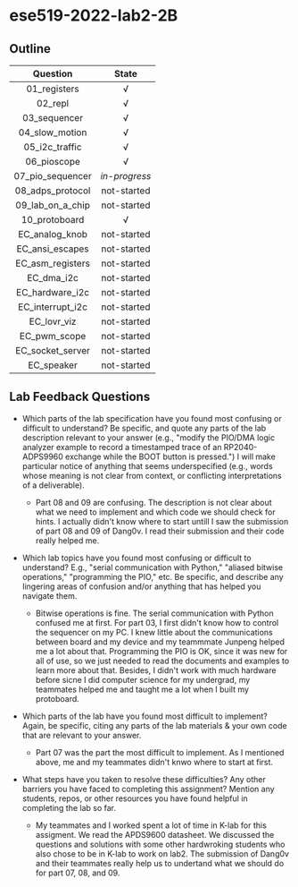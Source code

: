 # ese519-2022-lab2-2B

## Outline
Question | State
:---: | :---:
01_registers | √
02_repl | √
03_sequencer | √
04_slow_motion | √
05_i2c_traffic | √
06_pioscope | √
07_pio_sequencer | *in-progress*
08_adps_protocol | not-started
09_lab_on_a_chip | not-started
10_protoboard | √
EC_analog_knob | not-started
EC_ansi_escapes | not-started
EC_asm_registers | not-started
EC_dma_i2c | not-started
EC_hardware_i2c | not-started
EC_interrupt_i2c | not-started
EC_lovr_viz | not-started
EC_pwm_scope | not-started
EC_socket_server | not-started
EC_speaker | not-started

## Lab Feedback Questions
- Which parts of the lab specification have you found most confusing or difficult to understand? Be specific, and quote any parts of the lab description relevant to your answer (e.g., "modify the PIO/DMA logic analyzer example to record a timestamped trace of an RP2040-ADPS9960 exchange while the BOOT button is pressed.") I will make particular notice of anything that seems underspecified (e.g., words whose meaning is not clear from context, or conflicting interpretations of a deliverable).
	- Part 08 and 09 are confusing. The description is not clear about what we need to implement and which code we should check for hints. I actually didn't know where to start untill I saw the submission of part 08 and 09 of Dang0v. I read their submission and their code really helped me.

- Which lab topics have you found most confusing or difficult to understand? E.g., "serial communication with Python," "aliased bitwise operations," "programming the PIO," etc. Be specific, and describe any lingering areas of confusion and/or anything that has helped you navigate them.
	- Bitwise operations is fine. The serial communication with Python confused me at first. For part 03, I first didn't know how to control the sequencer on my PC. I knew little about the communications between board and my device and my teammmate Junpeng helped me a lot about that. Programming the PIO is OK, since it was new for all of use, so we just needed to read the documents and examples to learn more about that. Besides, I didn't work with much hardware before sicne I did computer science for my undergrad, my teammates helped me and taught me a lot when I built my protoboard. 

- Which parts of the lab have you found most difficult to implement? Again, be specific, citing any parts of the lab materials & your own code that are relevant to your answer.
	- Part 07 was the part the most difficult to implement. As I mentioned above, me and my teammates didn't knwo where to start at first. 

- What steps have you taken to resolve these difficulties? Any other barriers you have faced to completing this assignment? Mention any students, repos, or other resources you have found helpful in completing the lab so far.
	- My teammates and I worked spent a lot of time in K-lab for this assigment. We read the APDS9600 datasheet. We discussed the questions and solutions with some other hardwroking students who also chose to be in K-lab to work on lab2. The submission of Dang0v and their teammates really help us to undertand what we should do for part 07, 08, and 09.
